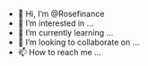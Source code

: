 - 👋 Hi, I’m @Rosefinance
- 👀 I’m interested in ...
- 🌱 I’m currently learning ...
- 💞️ I’m looking to collaborate on ...
- 📫 How to reach me ...

<!---
Rosefinance/Rosefinance is a ✨ special ✨ repository because its `README.md` (this file) appears on your GitHub profile.
You can click the Preview link to take a look at your changes.
--->
